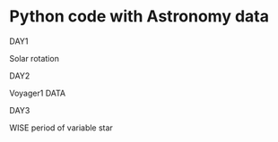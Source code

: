 # Python code with Astronomy data

DAY1

Solar rotation

DAY2

Voyager1 DATA

DAY3

WISE period of variable star
